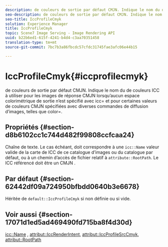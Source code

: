 ```yaml
---
description: de couleurs de sortie par défaut CMJN. Indique le nom du de couleurs ICC à utiliser pour les images de réponse CMJN lorsqu’aucun espace colorimétrique de sortie n’est spécifié avec icc= et pour certaines valeurs de couleurs CMJN spécifiées avec diverses commandes de diffusion d’images, telles que color=.
seo-description: de couleurs de sortie par défaut CMJN. Indique le nom du de couleurs ICC à utiliser pour les images de réponse CMJN lorsqu’aucun espace colorimétrique de sortie n’est spécifié avec icc= et pour certaines valeurs de couleurs CMJN spécifiées avec diverses commandes de diffusion d’images, telles que color=.
seo-title: IccProfileCmyk
solution: Experience Manager
title: IccProfileCmyk
topic: Scene7 Image Serving - Image Rendering API
uuid: b22b6ed1-615f-4241-b4d4-c3aa70351458
translation-type: tm+mt
source-git-commit: 7bc7b3a86fbcdc57cfdc31745fae3afc06e44b15

---
```



# IccProfileCmyk{#iccprofilecmyk}

de couleurs de sortie par défaut CMJN. Indique le nom du de couleurs ICC à utiliser pour les images de réponse CMJN lorsqu’aucun espace colorimétrique de sortie n’est spécifié avec icc= et pour certaines valeurs de couleurs CMJN spécifiées avec diverses commandes de diffusion d’images, telles que color=.

## Propriétés {#section-d8b6102cc1c744d482f99808ccfcaa24}

Chaîne de texte. Le cas échéant, doit correspondre à une `icc::Name` valeur valide de la carte de  ICC de ce catalogue d’images ou du catalogue par défaut, ou à un chemin d’accès de fichier relatif à `attribute::RootPath`. Le ICC référencé doit être un CMJN .

## Par défaut {#section-62442df09a724950bfbdd0640b3e6678}

Héritée de `default::IccProfileCmyk` si non définie ou si vide.

## Voir aussi {#section-17071d1ed5ad469490fd715ba8f4d30d}

[icc::Name](../../../../../is-api/image-catalog/image-serving-api-ref/c-image-catalog-reference/c-icc-profile-map-reference/r-name-icc.md#reference-9e7d3c8e35434981a3dfac66b8946cbe) , [attribut::IccRenderIntent](../../../../../is-api/image-catalog/image-serving-api-ref/c-image-catalog-reference/c-attributes-reference/r-iccrenderintent.md#reference-012f207f28bd4406a5368d23ed95a51f), [attribut::IccProfileSrcCmyk](../../../../../is-api/image-catalog/image-serving-api-ref/c-image-catalog-reference/c-attributes-reference/r-iccprofilesrccmyk.md#reference-b57196dfe5db41fe88bd0828ed4ec728), [attribut::RootPath](../../../../../is-api/image-catalog/image-serving-api-ref/c-image-catalog-reference/c-attributes-reference/r-rootpath.md#reference-17d57e5967be403b8408fa7214017494)
